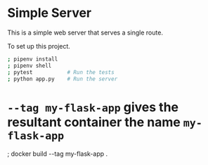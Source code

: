 # Simple Server

This is a simple web server that serves a single route.

To set up this project.

```bash
; pipenv install
; pipenv shell
; pytest           # Run the tests
; python app.py    # Run the server
```

# `--tag my-flask-app` gives the resultant container the name `my-flask-app`
; docker build --tag my-flask-app .